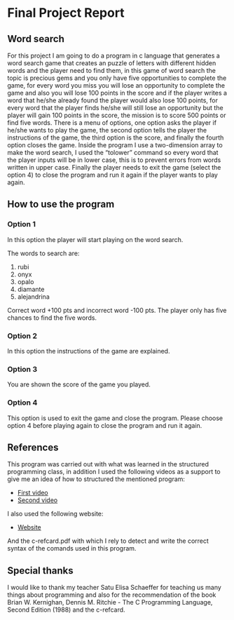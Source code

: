 # Final Project Report
## Word search

For this project I am going to do a program in c language that generates a word search game that creates an puzzle of letters with different hidden words and the player need to find them, in this game of word search the topic is precious gems and you only have five opportunities to complete the game, for every word you miss you will lose an opportunity to complete the game and also you will lose 100 points in the score and if the player writes a word that he/she already found the player would also lose 100 points, for every word that the player finds he/she will still lose an opportunity but the player will gain 100 points in the score, the mission is to score 500 points or find five words. There is a menu of options, one option asks the player if he/she wants to play the game, the second option tells the player the instructions of the game, the third option is the score, and finally the fourth option closes the game. Inside the program I use a two-dimension array to make the word search, I used the “tolower” command so every word that the player inputs will be in lower case, this is to prevent errors from words written in upper case. Finally the player needs to exit the game (select the option 4) to close the program and run it again if the player wants to play again.

## How to use the program

### Option 1

In this option the player will start playing on the word search.

The words to search are:

1. rubi
2. onyx
3. opalo
4. diamante
5. alejandrina

Correct word +100 pts and incorrect word -100 pts. The player only has five chances to find the five words.

### Option 2

In this option the instructions of the game are explained.

### Option 3

You are shown the score of the game you played.

### Option 4

This option is used to exit the game and close the program. Please choose option 4 before playing again to close the program and run it again.

## References

This program was carried out with what was learned in the structured programming class, in addition I used the following videos as a support to give me an idea of how to structured the mentioned program:

- [First video](https://www.youtube.com/watch?v=0ytH4s74Fj0)
- [Second video](https://www.youtube.com/watch?v=tiMwyicsPeI)


I also used the following website:
- [Website](https://www.aprendeaprogramar.com/)

And the c-refcard.pdf with which I rely to detect and write the correct syntax of the comands used in this program.

## Special thanks

I would like to thank my teacher Satu Elisa Schaeffer for teaching us many things about programming and also for the recommendation of the book Brian W. Kernighan, Dennis M. Ritchie - The C Programming Language, Second Edition (1988) and the c-refcard.
